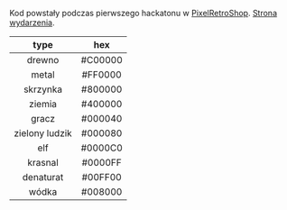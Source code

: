 Kod powstały podczas pierwszego hackatonu w [PixelRetroShop](https://pixelretroshop.pl). [Strona wydarzenia](https://hackaton.damj.es).


|type|hex|
|:---:|:---:|
|drewno   |#C00000|
|metal    |#FF0000|
|skrzynka |#800000|
|ziemia   |#400000|
|gracz    |#000040|
|zielony ludzik  |#000080|
|elf      |#0000C0|
|krasnal  |#0000FF|
|denaturat|#00FF00|
|wódka    |#008000|